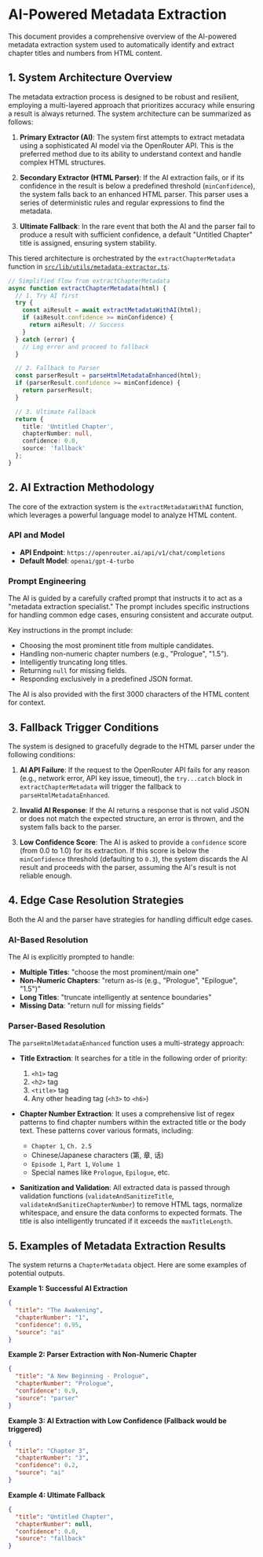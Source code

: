# AI-Powered Metadata Extraction

This document provides a comprehensive overview of the AI-powered metadata extraction system used to automatically identify and extract chapter titles and numbers from HTML content.

## 1. System Architecture Overview

The metadata extraction process is designed to be robust and resilient, employing a multi-layered approach that prioritizes accuracy while ensuring a result is always returned. The system architecture can be summarized as follows:

1.  **Primary Extractor (AI)**: The system first attempts to extract metadata using a sophisticated AI model via the OpenRouter API. This is the preferred method due to its ability to understand context and handle complex HTML structures.

2.  **Secondary Extractor (HTML Parser)**: If the AI extraction fails, or if its confidence in the result is below a predefined threshold (`minConfidence`), the system falls back to an enhanced HTML parser. This parser uses a series of deterministic rules and regular expressions to find the metadata.

3.  **Ultimate Fallback**: In the rare event that both the AI and the parser fail to produce a result with sufficient confidence, a default "Untitled Chapter" title is assigned, ensuring system stability.

This tiered architecture is orchestrated by the `extractChapterMetadata` function in [`src/lib/utils/metadata-extractor.ts`](src/lib/utils/metadata-extractor.ts:276).

```typescript
// Simplified flow from extractChapterMetadata
async function extractChapterMetadata(html) {
  // 1. Try AI first
  try {
    const aiResult = await extractMetadataWithAI(html);
    if (aiResult.confidence >= minConfidence) {
      return aiResult; // Success
    }
  } catch (error) {
    // Log error and proceed to fallback
  }

  // 2. Fallback to Parser
  const parserResult = parseHtmlMetadataEnhanced(html);
  if (parserResult.confidence >= minConfidence) {
    return parserResult;
  }

  // 3. Ultimate Fallback
  return {
    title: 'Untitled Chapter',
    chapterNumber: null,
    confidence: 0.0,
    source: 'fallback'
  };
}
```

## 2. AI Extraction Methodology

The core of the extraction system is the `extractMetadataWithAI` function, which leverages a powerful language model to analyze HTML content.

### API and Model

-   **API Endpoint**: `https://openrouter.ai/api/v1/chat/completions`
-   **Default Model**: `openai/gpt-4-turbo`

### Prompt Engineering

The AI is guided by a carefully crafted prompt that instructs it to act as a "metadata extraction specialist." The prompt includes specific instructions for handling common edge cases, ensuring consistent and accurate output.

Key instructions in the prompt include:
-   Choosing the most prominent title from multiple candidates.
-   Handling non-numeric chapter numbers (e.g., "Prologue", "1.5").
-   Intelligently truncating long titles.
-   Returning `null` for missing fields.
-   Responding exclusively in a predefined JSON format.

The AI is also provided with the first 3000 characters of the HTML content for context.

## 3. Fallback Trigger Conditions

The system is designed to gracefully degrade to the HTML parser under the following conditions:

1.  **AI API Failure**: If the request to the OpenRouter API fails for any reason (e.g., network error, API key issue, timeout), the `try...catch` block in `extractChapterMetadata` will trigger the fallback to `parseHtmlMetadataEnhanced`.

2.  **Invalid AI Response**: If the AI returns a response that is not valid JSON or does not match the expected structure, an error is thrown, and the system falls back to the parser.

3.  **Low Confidence Score**: The AI is asked to provide a `confidence` score (from 0.0 to 1.0) for its extraction. If this score is below the `minConfidence` threshold (defaulting to `0.3`), the system discards the AI result and proceeds with the parser, assuming the AI's result is not reliable enough.

## 4. Edge Case Resolution Strategies

Both the AI and the parser have strategies for handling difficult edge cases.

### AI-Based Resolution

The AI is explicitly prompted to handle:
-   **Multiple Titles**: "choose the most prominent/main one"
-   **Non-Numeric Chapters**: "return as-is (e.g., "Prologue", "Epilogue", "1.5")"
-   **Long Titles**: "truncate intelligently at sentence boundaries"
-   **Missing Data**: "return null for missing fields"

### Parser-Based Resolution

The `parseHtmlMetadataEnhanced` function uses a multi-strategy approach:

-   **Title Extraction**: It searches for a title in the following order of priority:
    1.  `<h1>` tag
    2.  `<h2>` tag
    3.  `<title>` tag
    4.  Any other heading tag (`<h3>` to `<h6>`)

-   **Chapter Number Extraction**: It uses a comprehensive list of regex patterns to find chapter numbers within the extracted title or the body text. These patterns cover various formats, including:
    -   `Chapter 1`, `Ch. 2.5`
    -   Chinese/Japanese characters (第, 章, 话)
    -   `Episode 1`, `Part 1`, `Volume 1`
    -   Special names like `Prologue`, `Epilogue`, etc.

-   **Sanitization and Validation**: All extracted data is passed through validation functions (`validateAndSanitizeTitle`, `validateAndSanitizeChapterNumber`) to remove HTML tags, normalize whitespace, and ensure the data conforms to expected formats. The title is also intelligently truncated if it exceeds the `maxTitleLength`.

## 5. Examples of Metadata Extraction Results

The system returns a `ChapterMetadata` object. Here are some examples of potential outputs.

**Example 1: Successful AI Extraction**
```json
{
  "title": "The Awakening",
  "chapterNumber": "1",
  "confidence": 0.95,
  "source": "ai"
}
```

**Example 2: Parser Extraction with Non-Numeric Chapter**
```json
{
  "title": "A New Beginning - Prologue",
  "chapterNumber": "Prologue",
  "confidence": 0.9,
  "source": "parser"
}
```

**Example 3: AI Extraction with Low Confidence (Fallback would be triggered)**
```json
{
  "title": "Chapter 3",
  "chapterNumber": "3",
  "confidence": 0.2,
  "source": "ai"
}
```

**Example 4: Ultimate Fallback**
```json
{
  "title": "Untitled Chapter",
  "chapterNumber": null,
  "confidence": 0.0,
  "source": "fallback"
}